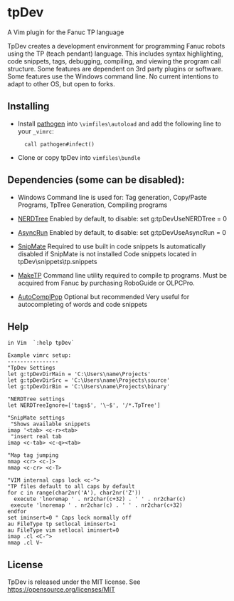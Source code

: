 # tpDev

A Vim plugin for the Fanuc TP language

  TpDev creates a development environment for programming Fanuc robots
using the TP (teach pendant) language. This includes syntax highlighting,
code snippets, tags, debugging, compiling, and viewing the program call structure.
Some features are dependent on 3rd party plugins or software. Some
features use the Windows command line. No current intentions to adapt to
other OS, but open to forks. 

## Installing

- Install [pathogen](http://www.vim.org/scripts/script.php?script_id=2332) into `\vimfiles\autoload` and add the
   following line to your `_vimrc`:

        call pathogen#infect()

 - Clone or copy tpDev into `vimfiles\bundle`

## Dependencies (some can be disabled):

 - 	Windows		Command line is used for: Tag generation, Copy/Paste
			Programs, TpTree Generation, Compiling programs

 - 	[NERDTree](https://github.com/scrooloose/nerdtree)
			Enabled by default, to disable:
			set g:tpDevUseNERDTree = 0

 - 	[AsyncRun](https://github.com/skywind3000/asyncrun.vim)
			Enabled by default, to disable:
			set g:tpDevUseAsyncRun = 0

 - 	[SnipMate](https://github.com/garbas/vim-snipmate)
			Required to use built in code snippets
			Is automatically disabled if SnipMate is not installed
			Code snippets located in tpDev\snippets\tp.snippets
			
 - 	[MakeTP](http://robot.fanucamerica.com/)
			Command line utility required to compile tp programs. 
			Must be acquired from Fanuc by purchasing RoboGuide or OLPCPro.

 - 	[AutoComplPop](https://github.com/vim-scripts/AutoComplPop)
			Optional but recommended
			Very useful for autocompleting of words and code snippets

## Help
  	in Vim	`:help tpDev`

	Example vimrc setup:
	----------------
	"TpDev Settings
	let g:tpDevDirMain = 'C:\Users\name\Projects'
	let g:tpDevDirSrc = 'C:\Users\name\Projects\source'
	let g:tpDevDirBin = 'C:\Users\name\Projects\binary'

	"NERDTree settings
	let NERDTreeIgnore=['tags$', '\~$', '/*.TpTree']
	
	"SnipMate settings
 	 "Shows available snippets
	imap '<tab> <c-r><tab>
 	 "insert real tab
	imap <c-tab> <c-q><tab>

	"Map tag jumping
	nmap <cr> <c-]>
	nmap <c-cr> <c-T>

	"VIM internal caps lock <c-^>
	"TP files default to all caps by default
	for c in range(char2nr('A'), char2nr('Z'))
	  execute 'lnoremap ' . nr2char(c+32) . ' ' . nr2char(c)
 	 execute 'lnoremap ' . nr2char(c) . ' ' . nr2char(c+32)
	endfor
	set iminsert=0 " Caps lock normally off
	au FileType tp setlocal iminsert=1
	au FileType vim setlocal iminsert=0
	imap .cl <C-^>
	nmap .cl V~


## License ##

  TpDev is released under the MIT license.
  See https://opensource.org/licenses/MIT
